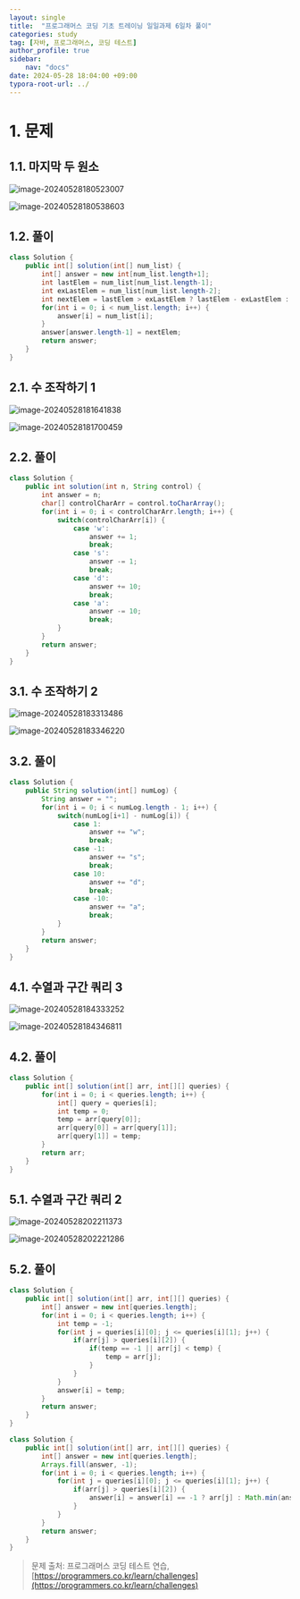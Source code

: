 ```yaml
---
layout: single
title:  "프로그래머스 코딩 기초 트레이닝 일일과제 6일차 풀이"
categories: study
tag: [자바, 프로그래머스, 코딩 테스트]
author_profile: true
sidebar:
    nav: "docs"
date: 2024-05-28 18:04:00 +09:00
typora-root-url: ../
---
```








# 1. 문제



## 1.1. 마지막 두 원소

![image-20240528180523007](/images/2024-05-28-practice-programmers-6/image-20240528180523007.png)

![image-20240528180538603](/images/2024-05-28-practice-programmers-6/image-20240528180538603.png)

## 1.2. 풀이

```java
class Solution {
    public int[] solution(int[] num_list) {
        int[] answer = new int[num_list.length+1];
        int lastElem = num_list[num_list.length-1];
        int exLastElem = num_list[num_list.length-2];
        int nextElem = lastElem > exLastElem ? lastElem - exLastElem : lastElem + lastElem;
        for(int i = 0; i < num_list.length; i++) {
            answer[i] = num_list[i];
        }
        answer[answer.length-1] = nextElem;
        return answer;
    }
}
```





## 2.1. 수 조작하기 1

![image-20240528181641838](/images/2024-05-28-practice-programmers-6/image-20240528181641838.png)

![image-20240528181700459](/images/2024-05-28-practice-programmers-6/image-20240528181700459.png)

## 2.2. 풀이

```java
class Solution {
    public int solution(int n, String control) {
        int answer = n;
        char[] controlCharArr = control.toCharArray();
        for(int i = 0; i < controlCharArr.length; i++) {
            switch(controlCharArr[i]) {
                case 'w': 
                    answer += 1; 
                    break;
                case 's': 
                    answer -= 1; 
                    break;
                case 'd': 
                    answer += 10; 
                    break;
                case 'a': 
                    answer -= 10; 
                    break;
            }
        }
        return answer;
    }
}
```



## 3.1. 수 조작하기 2

![image-20240528183313486](/images/2024-05-28-practice-programmers-6/image-20240528183313486.png)

![image-20240528183346220](/images/2024-05-28-practice-programmers-6/image-20240528183346220.png)

## 3.2. 풀이

```java
class Solution {
    public String solution(int[] numLog) {
        String answer = "";
        for(int i = 0; i < numLog.length - 1; i++) {
            switch(numLog[i+1] - numLog[i]) {
                case 1:
                    answer += "w";
                    break;
                case -1:
                    answer += "s";
                    break;
                case 10:
                    answer += "d";
                    break;
                case -10:
                    answer += "a";
                    break;
            }
        }
        return answer;
    }
}
```



## 4.1. 수열과 구간 쿼리 3

![image-20240528184333252](/images/2024-05-28-practice-programmers-6/image-20240528184333252.png)

![image-20240528184346811](/images/2024-05-28-practice-programmers-6/image-20240528184346811.png)

## 4.2. 풀이

```java
class Solution {
    public int[] solution(int[] arr, int[][] queries) {
        for(int i = 0; i < queries.length; i++) {
            int[] query = queries[i];
            int temp = 0;
            temp = arr[query[0]];
            arr[query[0]] = arr[query[1]];
            arr[query[1]] = temp;
        }
        return arr;
    }
}
```





## 5.1. 수열과 구간 쿼리 2

![image-20240528202211373](/images/2024-05-28-practice-programmers-6/image-20240528202211373.png)

![image-20240528202221286](/images/2024-05-28-practice-programmers-6/image-20240528202221286.png)

## 5.2. 풀이

```java
class Solution {
    public int[] solution(int[] arr, int[][] queries) {
        int[] answer = new int[queries.length];
        for(int i = 0; i < queries.length; i++) {
        	int temp = -1;
            for(int j = queries[i][0]; j <= queries[i][1]; j++) {
            	if(arr[j] > queries[i][2]) {
            		if(temp == -1 || arr[j] < temp) {
            			temp = arr[j];
            		}
            	}
            }
            answer[i] = temp;
        }
        return answer;
    }
}
```



```java
class Solution {
    public int[] solution(int[] arr, int[][] queries) {
        int[] answer = new int[queries.length];
        Arrays.fill(answer, -1);
        for(int i = 0; i < queries.length; i++) {
            for(int j = queries[i][0]; j <= queries[i][1]; j++) {
            	if(arr[j] > queries[i][2]) {
            		answer[i] = answer[i] == -1 ? arr[j] : Math.min(answer[i], arr[j]);
            	}
            }
        }
        return answer;
    }
}
```





> 문제 출처: 프로그래머스 코딩 테스트 연습, [https://programmers.co.kr/learn/challenges](https://programmers.co.kr/learn/challenges)
